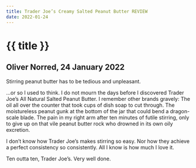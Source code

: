 ```yaml
---
title: Trader Joe’s Creamy Salted Peanut Butter REVIEW
date: 2022-01-24
---
```


# {{ title }}
## Oliver Norred, 24 January 2022


Stirring peanut butter has to be tedious and unpleasant.

...or so I used to think. I do not mourn the days before I discovered Trader Joe’s All Natural Salted Peanut Butter. I remember other brands gravely: The oil all over the counter that took cups of dish soap to cut through. The moistureless peanut gunk at the bottom of the jar that could bend a dragon-scale blade. The pain in my right arm after ten minutes of futile stirring, only to give up on that vile peanut butter rock who drowned in its own oily excretion.

I don’t know how Trader Joe’s makes stirring so easy. Nor how they achieve a perfect consistency so consistently. All I know is how much I love it.

Ten outta ten, Trader Joe’s. Very well done.